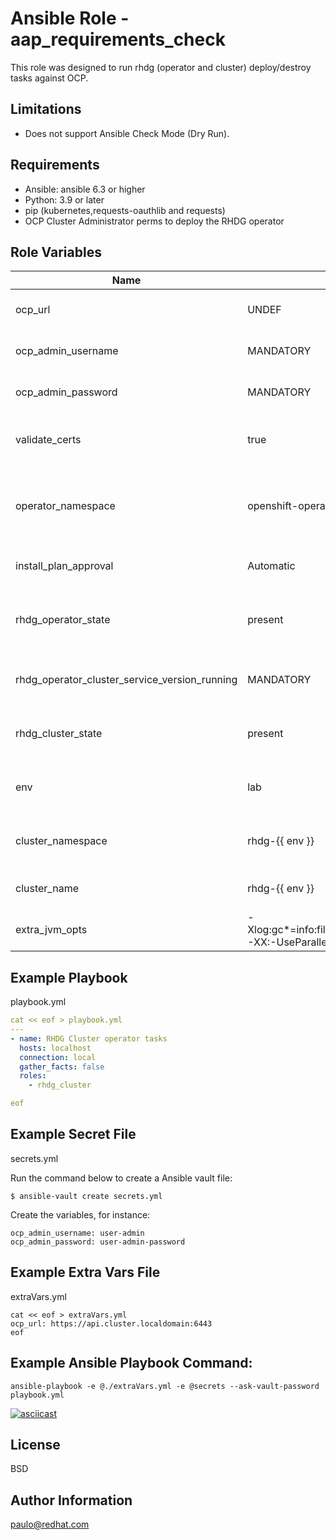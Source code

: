 Ansible Role - aap_requirements_check
====================================

This role was designed to run rhdg (operator and cluster) deploy/destroy tasks against OCP. 

Limitations
-----------

 * Does not support Ansible Check Mode (Dry Run).

Requirements
------------

* Ansible: ansible 6.3 or higher
* Python: 3.9 or later 
* pip (kubernetes,requests-oauthlib and requests)
* OCP Cluster Administrator perms to deploy the RHDG operator

Role Variables
--------------

| Name                                           | Default value                                           |                                                               |
|------------------------------------------------|---------------------------------------------------------|---------------------------------------------------------------|
| ocp_url                                        | UNDEF                                                   | Specify OCP cluster url                                       |
| ocp_admin_username                             | MANDATORY                                               | Specify OCP username                                          |
| ocp_admin_password                             | MANDATORY                                               | Specify OCP password                                          |
| validate_certs                                 | true                                                    | Specify if OCP has a valid certificate                        |
| operator_namespace                             | openshift-operators                                     | Specify the default operator namespace on the cluster         |
| install_plan_approval                          | Automatic                                               | Specify the install plan to use                               |
| rhdg_operator_state                            | present                                                 | Specify if rhdg operator is present or absent                 |
| rhdg_operator_cluster_service_version_running  | MANDATORY                                               | Mandatory when removing operator                              |
| rhdg_cluster_state                             | present                                                 | Specify if rhdg cluster is present or absent                  |
| env                                            | lab                                                     | Specify environment to deploy rhdg cluster                    |
| cluster_namespace                              | rhdg-{{ env }}                                          | Specify the namespace to deploy rhdg cluster                  |
| cluster_name                                   | rhdg-{{ env }}                                          | Specify cluster name                                          |
| extra_jvm_opts                                 | -Xlog:gc*=info:file=/tmp/gc.log:time,level,tags,uptimemillis:filecount=10,filesize=1m -XX:-UseParallelOldGC -XX:+UseG1GC -XX:MaxGCPauseMillis=400"                                                                                  | Define jvm opts                                               |

Example Playbook
----------------

playbook.yml

```yaml
cat << eof > playbook.yml
---
- name: RHDG Cluster operator tasks
  hosts: localhost
  connection: local
  gather_facts: false
  roles:
    - rhdg_cluster

eof
```

Example Secret File
-------------------

secrets.yml

Run the command below to create a Ansible vault file:

```command
$ ansible-vault create secrets.yml
```
Create the variables, for instance:

```command
ocp_admin_username: user-admin
ocp_admin_password: user-admin-password
```

Example Extra Vars File
-----------------------

extraVars.yml

```command
cat << eof > extraVars.yml
ocp_url: https://api.cluster.localdomain:6443
eof
```

Example Ansible Playbook Command:
---------------------------------

```command
ansible-playbook -e @./extraVars.yml -e @secrets --ask-vault-password playbook.yml
```

[![asciicast](https://asciinema.org/a/dmhZ2msxMD0ZyVpzjLJtpSoO8.svg)](https://asciinema.org/a/dmhZ2msxMD0ZyVpzjLJtpSoO8)

License
-------

BSD

Author Information
------------------

paulo@redhat.com